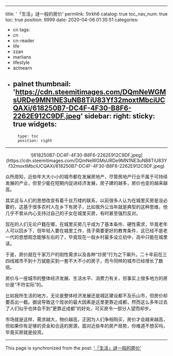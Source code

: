 
---
title: '「生活」谜一般的房价'
permlink: 5trkh6
catalog: true
toc_nav_num: true
toc: true
position: 9999
date: 2020-04-06 01:35:51
categories:
- cn
tags:
- cn
- cn-reader
- life
- zzan
- marlians
- lifestyle
- actnearn
- palnet
thumbnail: 'https://cdn.steemitimages.com/DQmNeWGMsURDe9MN1NE3uNB8TiU83Yf32moxtMbciUCQAXi/618250B7-DC4F-4F30-B8F6-2262E912C9DF.jpeg'
sidebar:
    right:
        sticky: true
widgets:
    -
        type: toc
        position: right
---


<center>![618250B7-DC4F-4F30-B8F6-2262E912C9DF.jpeg](https://cdn.steemitimages.com/DQmNeWGMsURDe9MN1NE3uNB8TiU83Yf32moxtMbciUCQAXi/618250B7-DC4F-4F30-B8F6-2262E912C9DF.jpeg)</center>

众所周知，近些年大大小小的城市都在发展房地产，尽管房地产行业不属于可持续发展的产业，但至少能在短期内促进经济发展，房子建的越多，房价也变的越来越高。

其实这与人们的思想改变有着千丝万缕的联系，以前很多人认为在城里买房是没必要的，这基于很多农村人在乡下有房子，比如我外公当年就是典型的这种思维，他几乎不曾从内心支持过自己的子女在城里买房，有时甚至强烈反对。

现在的人们无论户籍在哪，在城里买房几乎成为了基本条件、硬性需求，毕竟老年人可以回乡下，但年轻人要在城里工作，孩子需要更好的教育条件，这已经不是老一代的思想观念能够左右的了，毕竟现在一般乡村最多设立初中，高中只能在城里读。

于是，房价就在千家万户的刚性需求以及各种“炒房”行为之下飙升。二十年前在三四线城市不到十万就能买到一套不大不小的房子，而今同样的城市已经增长了数倍。

房价与一座城市的整体经济发展、生活水平、消费力有关，但事实上很多地方的房价是“不符实际”的。

比如我所生活的地方，无论是整体经济发展还是城区建设都不及乐山市，但房价却要高出一截。据说导致这个现状的最大因素是这里更靠近成都，然而这么多年过去了人们似乎也体会不到“更靠近成都”的好处，可买房令一部分人望而却步。

市场就是这样，需求越大，物价越高，正因为人们争相购买，房价才会越来越高，但如果你有足够的资金和合适的房源，面对近些年的房产局势，你难道不想买吗，毕竟买房就是投资。

- - -

This page is synchronized from the post: ['「生活」谜一般的房价'](https://steemit.com/@mrspointm/5trkh6)
